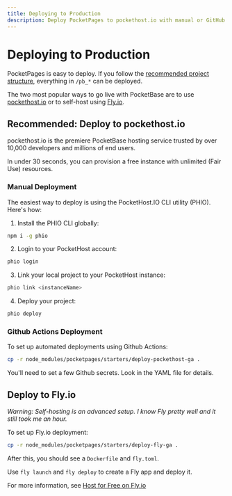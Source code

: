 ```yaml
---
title: Deploying to Production
description: Deploy PocketPages to pockethost.io with manual or GitHub Actions workflows, or self-host on Fly.io. Includes deployment scripts, environment setup, and configuration steps.
---
```


# Deploying to Production

PocketPages is easy to deploy. If you follow the [recommended project structure](/docs-next/structure), everything in `/pb_*` can be deployed.

The two most popular ways to go live with PocketBase are to use [pockethost.io](https://pockethost.io) or to self-host using [Fly.io](https://fly.io).

## Recommended: Deploy to pockethost.io

pockethost.io is the premiere PocketBase hosting service trusted by over 10,000 developers and millions of end users.

In under 30 seconds, you can provision a free instance with unlimited (Fair Use) resources.

### Manual Deployment

The easiest way to deploy is using the PocketHost.IO CLI utility (PHIO). Here's how:

1. Install the PHIO CLI globally:

```bash
npm i -g phio
```

2. Login to your PocketHost account:

```bash
phio login
```

3. Link your local project to your PocketHost instance:

```bash
phio link <instanceName>
```

4. Deploy your project:

```bash
phio deploy
```

### Github Actions Deployment

To set up automated deployments using Github Actions:

```bash
cp -r node_modules/pocketpages/starters/deploy-pockethost-ga .
```

You'll need to set a few Github secrets. Look in the YAML file for details.

## Deploy to Fly.io

_Warning: Self-hosting is an advanced setup. I know Fly pretty well and it still took me an hour._

To set up Fly.io deployment:

```bash
cp -r node_modules/pocketpages/starters/deploy-fly-ga .
```

After this, you should see a `Dockerfile` and `fly.toml`.

Use `fly launch` and `fly deploy` to create a Fly app and deploy it.

For more information, see [Host for Free on Fly.io](https://github.com/pocketbase/pocketbase/discussions/537)
